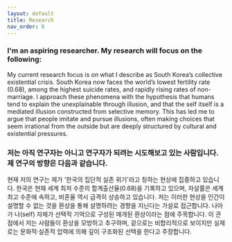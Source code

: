 ```yaml
---
layout: default
title: Research
nav_order: 8
---
```

### I'm an aspiring researcher. My research will focus on the following:  

My current research focus is on what I describe as South Korea’s collective existential crisis. South Korea now faces the world’s lowest fertility rate (0.68), among the highest suicide rates, and rapidly rising rates of non-marriage. I approach these phenomena with the hypothesis that humans tend to explain the unexplainable through illusion, and that the self itself is a mediated illusion constructed from selective memory. This has led me to argue that people imitate and pursue illusions, often making choices that seem irrational from the outside but are deeply structured by cultural and existential pressures.  

### 저는 아직 연구자는 아니고 연구자가 되려는 시도해보고 있는 사람입니다. 제 연구의 방향은 다음과 같습니다.  

현재 저의 연구는 제가 '한국의 집단적 실존 위기'라고 칭하는 현상에 집중하고 있습니다. 한국은 현재 세계 최저 수준의 합계출산율(0.68)을 기록하고 있으며, 자살률은 세계 최고 수준에 속하고, 비혼율 역시 급격히 상승하고 있습니다. 저는 이러한 현상을 인간이 설명할 수 없는 것을 환상을 통해 설명하려는 경향을 지닌다는 가설로 접근합니다. 나아가 나(self) 자체가 선택적 기억으로 구성된 매개된 환상이라는 점에 주목합니다. 이 관점에서 저는 사람들이 환상을 모방하고 추구하며, 겉으로는 비합리적으로 보이지만 실제로는 문화적·실존적 압력에 의해 깊이 구조화된 선택을 한다고 주장합니다.